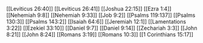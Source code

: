 [[Leviticus 26:40]]
[[Leviticus 26:41]]
[[Joshua 22:15]]
[[Ezra 1:4]]
[[Nehemiah 9:8]]
[[Nehemiah 9:33]]
[[Job 9:2]]
[[Psalms 119:137]]
[[Psalms 130:3]]
[[Psalms 143:2]]
[[Isaiah 64:6]]
[[Jeremiah 12:1]]
[[Lamentations 3:22]]
[[Ezekiel 33:10]]
[[Daniel 9:7]]
[[Daniel 9:14]]
[[Zechariah 3:3]]
[[John 8:21]]
[[John 8:24]]
[[Romans 3:19]]
[[Romans 10:3]]
[[1 Corinthians 15:17]]
